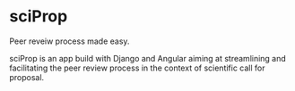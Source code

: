 # sciProp

Peer reveiw process made easy.

sciProp is an app build with Django and Angular aiming at streamlining and facilitating the peer review process 
in the context of scientific call for proposal.

